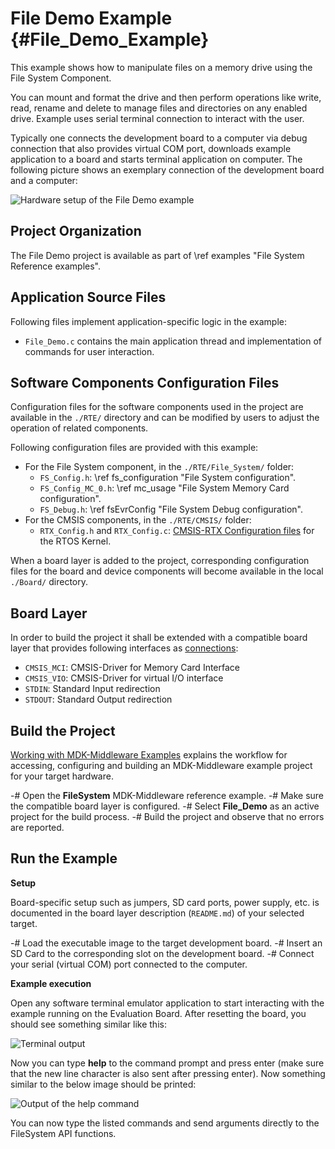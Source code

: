 # File Demo Example {#File_Demo_Example}

This example shows how to manipulate files on a memory drive using the File System Component.

You can mount and format the drive and then perform operations like write, read, rename and delete to manage files and directories on any enabled drive. Example uses serial terminal connection to interact with the user.

Typically one connects the development board to a computer via debug connection that also provides virtual COM port, downloads
example application to a board and starts terminal application on computer. The following picture shows an exemplary connection
of the development board and a computer:

![Hardware setup of the File Demo example](fs_setup.png)

## Project Organization

The File Demo project is available as part of \ref examples "File System Reference examples".

<h2>Application Source Files</h2>

Following files implement application-specific logic in the example:

 - `File_Demo.c` contains the main application thread and implementation of commands for user interaction.

<h2>Software Components Configuration Files</h2>

Configuration files for the software components used in the project are available in the `./RTE/` directory and can be modified by users to adjust the operation of related components.

Following configuration files are provided with this example:

 - For the File System component, in the `./RTE/File_System/` folder:
   - `FS_Config.h`: \ref fs_configuration "File System configuration".
   - `FS_Config_MC_0.h`: \ref mc_usage "File System Memory Card configuration".
   - `FS_Debug.h`: \ref fsEvrConfig "File System Debug configuration".
 - For the CMSIS components, in the `./RTE/CMSIS/` folder:
   - `RTX_Config.h` and `RTX_Config.c`: [CMSIS-RTX Configuration files](https://arm-software.github.io/CMSIS-RTX/latest/config_rtx5.html) for the RTOS Kernel.

When a board layer is added to the project, corresponding configuration files for the board and device components will become available in the local `./Board/` directory.

<h2>Board Layer</h2>

In order to build the project it shall be extended with a compatible board layer that provides following interfaces as [connections](https://github.com/Open-CMSIS-Pack/cmsis-toolbox/blob/main/docs/ReferenceApplications.md#connections):
 - `CMSIS_MCI`: CMSIS-Driver for Memory Card Interface
 - `CMSIS_VIO`: CMSIS-Driver for virtual I/O interface
 - `STDIN`: Standard Input redirection
 - `STDOUT`: Standard Output redirection

## Build the Project

[Working with MDK-Middleware Examples](../General/working_with_examples.html) explains the workflow for accessing, configuring and building an MDK-Middleware example project for your target hardware.

 -# Open the **FileSystem** MDK-Middleware reference example.
 -# Make sure the compatible board layer is configured.
 -# Select **File_Demo** as an active project for the build process.
 -# Build the project and observe that no errors are reported.

## Run the Example

**Setup**

Board-specific setup such as jumpers, SD card ports, power supply, etc. is documented in the board layer description (`README.md`) of your selected target.

 -# Load the executable image to the target development board.
 -# Insert an SD Card to the corresponding slot on the development board.
 -# Connect your serial (virtual COM) port connected to the computer.

**Example execution**

Open any software terminal emulator application to start interacting with the example running on the Evaluation Board. After resetting the board, you should see something similar like this:

![Terminal output](fs_example_intro.png)

Now you can type **help** to the command prompt and press enter (make sure that the new line character is also sent after
pressing enter). Now something similar to the below image should be printed:

![Output of the help command](fs_example_help.png)

You can now type the listed commands and send arguments directly to the FileSystem API functions.
